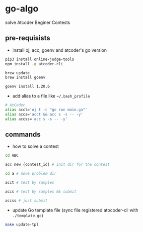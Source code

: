 # go-algo

solve Atcoder Beginer Contests

## pre-requisists

- install oj, acc, goenv and atcoder's go version

```sh
pip3 install online-judge-tools
npm install -g atcoder-cli

brew update
brew install goenv

goenv install 1.20.6
```

- add alias to a file like `~/.bash_profile`

```sh
# AtCoder
alias acct='oj t -c "go run main.go"'
alias accs='acct && acc s -s -- -y'
alias accss='acc s -s -- -y'
```

## commands

- how to solve a contest

```sh
cd ABC

acc new {contest_id} # init dir for the contest

cd a # move problem dir

acct # test by samples

accs # test by samples && submit

accss # just submit
```

- update Go template file (sync file registered atocoder-cli with `./template.go`)

```sh
make update-tpl
```
